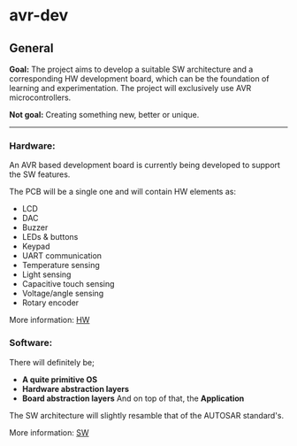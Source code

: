 # avr-dev

## General

**Goal:** The project aims to develop a suitable SW architecture and a corresponding HW development board, which can be the foundation of learning and experimentation.
The project will exclusively use AVR microcontrollers.

**Not goal:** Creating something new, better or unique.

---

### Hardware:
An AVR based development board is currently being developed to support the SW features.

The PCB will be a single one and will contain HW elements as:
* LCD
* DAC
* Buzzer
* LEDs & buttons
* Keypad
* UART communication
* Temperature sensing
* Light sensing
* Capacitive touch sensing
* Voltage/angle sensing
* Rotary encoder

More information: [HW](https://github.com/theQuetzalcoatl/avr-dev/blob/master/HW/README.md "Hardware")

### Software:

There will definitely be;
* **A quite primitive OS**
* **Hardware abstraction layers**
* **Board abstraction layers**
And on top of that, the **Application**

The SW architecture will slightly resamble that of the AUTOSAR standard's.

More information: [SW](https://github.com/theQuetzalcoatl/avr-dev/blob/master/SW/README.md "Software")
